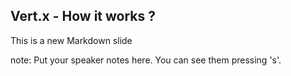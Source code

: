 ##  Vert.x - How it works ?

This is a new Markdown slide

note:
    Put your speaker notes here.
    You can see them pressing 's'.
